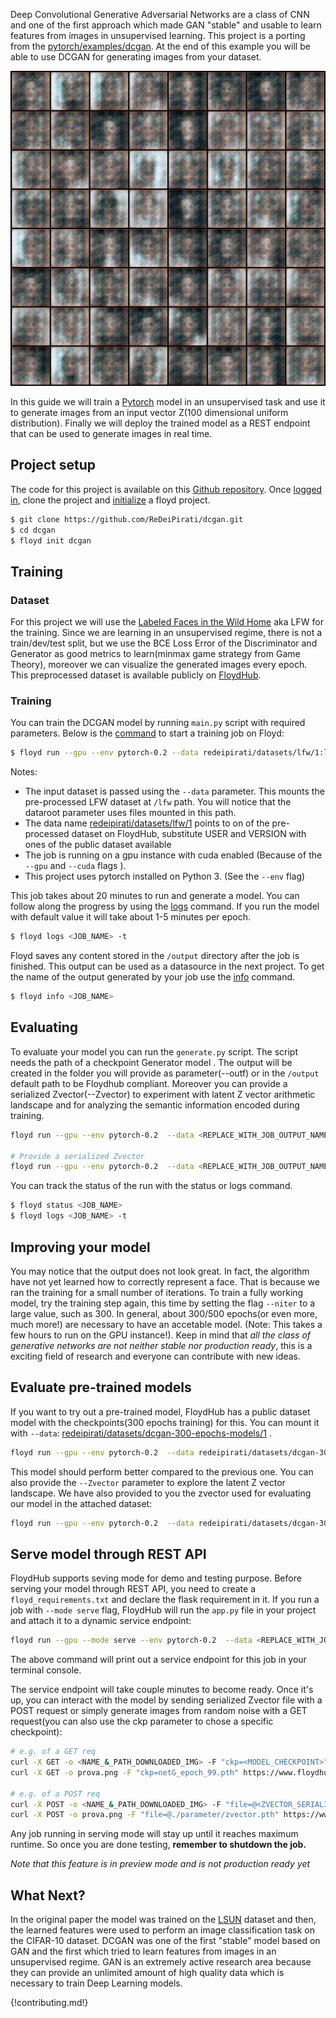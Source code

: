 Deep Convolutional Generative Adversarial Networks are a class of CNN and one of the first approach which made GAN "stable" and usable to learn features from images in unsupervised learning. This project is a porting from the [pytorch/examples/dcgan](https://github.com/pytorch/examples/tree/master/dcgan). At the end of this example you will be able to use DCGAN for generating images from your dataset.

![Generated images](../img/lfw-300epochs.gif)

In this guide we will train a [Pytorch](http://pytorch.org/) model in an unsupervised task and use it to
generate images from an input vector Z(100 dimensional uniform distribution). Finally we will deploy the trained model as a
REST endpoint that can be used to generate images in real time.

## Project setup

The code for this project is available on this [Github repository](https://github.com/ReDeiPirati/dcgan.git). Once [logged in](../commands/login), clone the project and [initialize](../commands/init) a floyd project.

```bash
$ git clone https://github.com/ReDeiPirati/dcgan.git
$ cd dcgan
$ floyd init dcgan
```

## Training

### Dataset

For this project we will use the [Labeled Faces in the Wild Home](http://vis-www.cs.umass.edu/lfw/) aka LFW for the training.
Since we are learning in an unsupervised regime, there is not a train/dev/test split, but we use the BCE Loss Error of the Discriminator and Generator as good metrics to learn(minmax game strategy from Game Theory), moreover we can visualize the generated images every epoch.
This preprocessed dataset is available publicly on
[FloydHub](https://www.floydhub.com/redeipirati/datasets/lfw/).


### Training

You can train the DCGAN model by running `main.py` script with required
parameters. Below is the [command](../commands/run) to start a training job on Floyd:

```bash
$ floyd run --gpu --env pytorch-0.2 --data redeipirati/datasets/lfw/1:lfw "python main.py --dataset lfw --dataroot /lfw --outf /output --cuda --ngpu 1 --niter 20"
```

Notes:

- The input dataset is passed using the `--data` parameter. This mounts the pre-processed
LFW dataset at `/lfw` path. You will notice that the dataroot parameter uses files
mounted in this path.
- The data name [redeipirati/datasets/lfw/1](https://www.floydhub.com/redeipirati/datasets/lfw/1)
points to on of the pre-processed dataset on FloydHub, substitute USER and VERSION with ones of the public dataset available
- The job is running on a gpu instance with cuda enabled (Because of the `--gpu` and `--cuda` flags ).
- This project uses pytorch installed on Python 3. (See the `--env` flag)

This job takes about 20 minutes to run and generate a model. You can follow along the progress
by using the [logs](../commands/logs.md) command. If you run the model with default value it will take about 1-5 minutes per epoch.

```bash
$ floyd logs <JOB_NAME> -t
```

Floyd saves any content stored in the `/output` directory after the job is
finished. This output can be used as a datasource in the next project.  To get
the name of the output generated by your job use the
[info](../commands/info.md) command.

```bash
$ floyd info <JOB_NAME>
```


## Evaluating

To evaluate your model you can run the `generate.py` script. The script needs the path of a checkpoint Generator model .
The output will be created in the folder you will provide as parameter(--outf) or in the `/output` default path to be Floydhub compliant.
Moreover you can provide a serialized Zvector(--Zvector) to experiment with latent Z vector arithmetic landscape and for analyzing the semantic information encoded during training.

```bash
floyd run --gpu --env pytorch-0.2  --data <REPLACE_WITH_JOB_OUTPUT_NAME>:model "python generate.py --netG /model/<REPLACE_WITH_MODEL_CHECKPOINT_PATH> --ngpu 1 --cuda"

# Provide a serialized Zvector
floyd run --gpu --env pytorch-0.2  --data <REPLACE_WITH_JOB_OUTPUT_NAME>:model "python generate.py --netG /model/<REPLACE_WITH_MODEL_CHECKPOINT_PATH> --Zvector /model/<REPLACE_WITH_SERIALIZED_Z_VECTOR_PATH> --ngpu 1 --cuda"
```

You can track the status of the run with the status or logs command.

```bash
$ floyd status <JOB_NAME>
$ floyd logs <JOB_NAME> -t
```


## Improving your model

You may notice that the output does not look great. In fact, the algorithm have not yet learned how to correctly represent a face.
That is because we ran the training for a small number of iterations. To train a fully working model, try the training step again, this time by setting the flag `--niter` to a large value, such as 300. In general, about 300/500 epochs(or even more, much more!) are necessary to have an accetable model. (Note: This takes a few hours to run on the GPU instance!).
Keep in mind that *all the class of generative networks are not neither stable nor production ready*, this is a exciting field of research and everyone can contribute with new ideas.

## Evaluate pre-trained models

If you want to try out a pre-trained model, FloydHub has a public dataset model with the checkpoints(300 epochs training) for
this. You can mount it with `--data`:
[redeipirati/datasets/dcgan-300-epochs-models/1](https://www.floydhub.com/redeipirati/datasets/dcgan-300-epochs-models/1)
.


```bash
floyd run --gpu --env pytorch-0.2  --data redeipirati/datasets/dcgan-300-epochs-models/1:/model "python generate.py --netG /model/netG_epoch_299.pth --ngpu 1 --cuda"
```

This model should perform better compared to the previous one. You can also provide the `--Zvector` parameter to explore the latent Z vector landscape. We have also provided to you the zvector used for evaluating our model in the attached dataset:

```bash
floyd run --gpu --env pytorch-0.2  --data redeipirati/datasets/dcgan-300-epochs-models/1:/model "python generate.py --netG /model/netG_epoch_299.pth --Zvector /model/zvector.pth --ngpu 1 --cuda"
```


## Serve model through REST API

FloydHub supports seving mode for demo and testing purpose. Before serving your model through REST API,
you need to create a `floyd_requirements.txt` and declare the flask requirement in it. If you run a job
with `--mode serve` flag, FloydHub will run the `app.py` file in your project
and attach it to a dynamic service endpoint:


```bash
floyd run --gpu --mode serve --env pytorch-0.2  --data <REPLACE_WITH_JOB_OUTPUT_NAME>
```


The above command will print out a service endpoint for this job in your terminal console.

The service endpoint will take couple minutes to become ready. Once it's up, you can interact with the model by sending serialized Zvector file with a POST request or simply generate images from random noise with a GET request(you can also use the ckp parameter to chose a specific checkpoint):

```bash
# e.g. of a GET req
curl -X GET -o <NAME_&_PATH_DOWNLOADED_IMG> -F "ckp=<MODEL_CHECKPOINT>" <SERVICE_ENDPOINT>
curl -X GET -o prova.png -F "ckp=netG_epoch_99.pth" https://www.floydhub.com/expose/hellllllllo!!!!

# e.g. of a POST req
curl -X POST -o <NAME_&_PATH_DOWNLOADED_IMG> -F "file=@<ZVECTOR_SERIALIZED_PATH>" <SERVICE_ENDPOINT>
curl -X POST -o prova.png -F "file=@./parameter/zvector.pth" https://www.floydhub.com/expose/hellllllllo!!!!
```

Any job running in serving mode will stay up until it reaches maximum runtime. So
once you are done testing, **remember to shutdown the job.**

*Note that this feature is in preview mode and is not production ready yet*


## What Next?

In the original paper the model was trained on the [LSUN](http://www.yf.io/p/lsun) dataset and then, the learned features were used to perform an image classification task on the CIFAR-10 dataset. DCGAN was one of the first "stable" model based on GAN and the first which tried to learn features from images in an unsupervised regime. GAN is an extremely active research area because they can provide an unlimited amount of high quality data which is necessary to train Deep Learning models.

{!contributing.md!}
